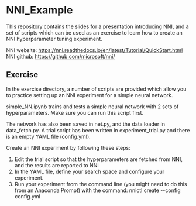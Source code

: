 # NNI_Example

This repository contains the slides for a presentation introducing NNI, and a set of scripts which can be used as an exercise to learn how to create an NNI hyperparameter tuning experiment. 

NNI website: https://nni.readthedocs.io/en/latest/Tutorial/QuickStart.html
NNI github: https://github.com/microsoft/nni/


## Exercise

In the exercise directory, a number of scripts are provided which allow you to practice setting up an NNI experiment for a simple neural network. 

simple_NN.ipynb trains and tests a simple neural network with 2 sets of hyperparameters. Make sure you can run this script first.

The network has also been saved in net.py, and the data loader in data_fetch.py. 
A trial script has been written in experiment_trial.py and there is an empty YAML file (config.yml).

Create an NNI experiment by following these steps:
1.	Edit the trial script so that the hyperparameters are fetched from NNI, and the results are reported to NNI
2.	In the YAML file, define your search space and configure your experiment. 
3.	Run your experiment from the command line (you might need to do this from an Anaconda Prompt) with the command: nnictl create --config config.yml

